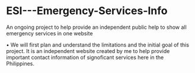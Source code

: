 # ESI---Emergency-Services-Info
An ongoing project to help provide an independent public help to show all emergency services in one website

• We will first plan and understand the limitations and the initial goal of this project. It is an independent website created by me to help provide important contact information of signoficant services here in the Philippines.